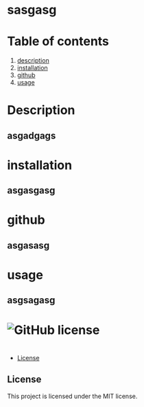 # sasgasg
  # Table of contents
  1. [description](#description)
  2. [installation](#installation)
  3. [github](#github)
  4. [usage](#usage)
  
  # Description <a name='description'></a>
  ## asgadgags
  #
  # installation <a name='installation'></a>
  ## asgasgasg
  #
  # github <a name='github'></a>
  ## asgasasg
  #
  # usage <a name='usage'></a>
  ## asgsagasg
  
# ![GitHub license](https://img.shields.io/badge/license-MIT-blue.svg)
# 
* [License](#license)

 ## License
This project is licensed under the MIT license.
